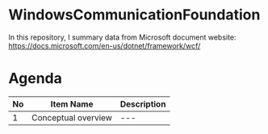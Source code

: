 # WindowsCommunicationFoundation
In this repository, I summary data from Microsoft document website: https://docs.microsoft.com/en-us/dotnet/framework/wcf/

# Agenda
| No | Item Name | Description |
|----|------------|----------|
| 1  |Conceptual overview| ---|  
